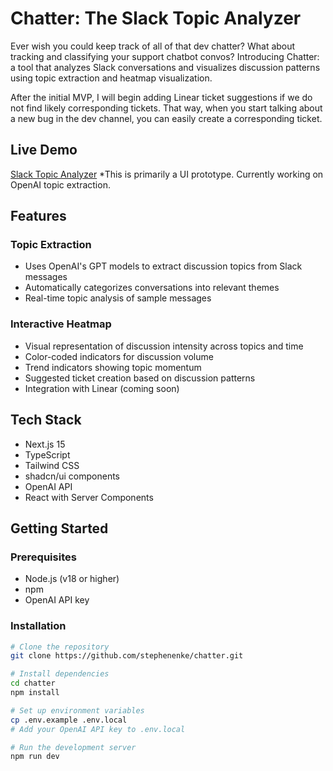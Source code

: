 # Chatter: The Slack Topic Analyzer

Ever wish you could keep track of all of that dev chatter? What about tracking and classifying your support chatbot convos? Introducing Chatter: a tool that analyzes Slack conversations and visualizes discussion patterns using topic extraction and heatmap visualization.

After the initial MVP, I will begin adding Linear ticket suggestions if we do not find likely corresponding tickets. That way, when you start talking about a new bug in the dev channel, you can easily create a corresponding ticket.

## Live Demo
[Slack Topic Analyzer](https://chatter-two-jet.vercel.app/)
*This is primarily a UI prototype. Currently working on OpenAI topic extraction.
## Features

### Topic Extraction
- Uses OpenAI's GPT models to extract discussion topics from Slack messages
- Automatically categorizes conversations into relevant themes
- Real-time topic analysis of sample messages

### Interactive Heatmap
- Visual representation of discussion intensity across topics and time
- Color-coded indicators for discussion volume
- Trend indicators showing topic momentum
- Suggested ticket creation based on discussion patterns
- Integration with Linear (coming soon)

## Tech Stack
- Next.js 15
- TypeScript
- Tailwind CSS
- shadcn/ui components
- OpenAI API
- React with Server Components

## Getting Started

### Prerequisites
- Node.js (v18 or higher)
- npm
- OpenAI API key

### Installation
```bash
# Clone the repository
git clone https://github.com/stephenenke/chatter.git

# Install dependencies
cd chatter
npm install

# Set up environment variables
cp .env.example .env.local
# Add your OpenAI API key to .env.local

# Run the development server
npm run dev
